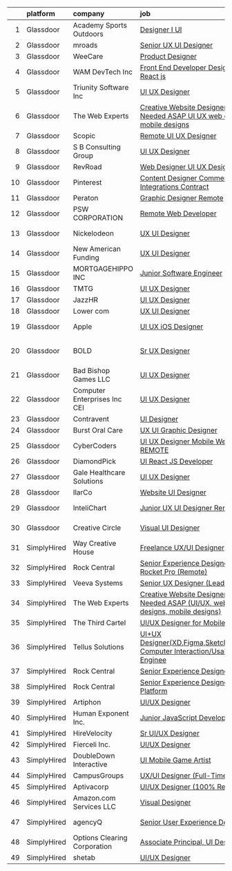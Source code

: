 

|    | platform    | company                         | job                                                                                                                                                                                                                                                                                                                                                                                                                                                                                                                                                                                                                                                                                                                                                                                                                                                                                                                                                                                                                                                                                                                                                                                                                                                                                                                                                                       | update_time   | location            |
|---:|:------------|:--------------------------------|:--------------------------------------------------------------------------------------------------------------------------------------------------------------------------------------------------------------------------------------------------------------------------------------------------------------------------------------------------------------------------------------------------------------------------------------------------------------------------------------------------------------------------------------------------------------------------------------------------------------------------------------------------------------------------------------------------------------------------------------------------------------------------------------------------------------------------------------------------------------------------------------------------------------------------------------------------------------------------------------------------------------------------------------------------------------------------------------------------------------------------------------------------------------------------------------------------------------------------------------------------------------------------------------------------------------------------------------------------------------------------|:--------------|:--------------------|
|  1 | Glassdoor   | Academy Sports   Outdoors       | [Designer I UI](https://www.glassdoor.com/partner/jobListing.htm?pos=115&ao=1136043&s=58&guid=00000181e6e187cab9d1ceffd9ce02f2&src=GD_JOB_AD&t=SR&vt=w&cs=1_9bea72b4&cb=1657435949334&jobListingId=1007990514552&jrtk=3-0-1g7je31vfi6h7801-1g7je31vri6i2800-0994ff22966586e2-)                                                                                                                                                                                                                                                                                                                                                                                                                                                                                                                                                                                                                                                                                                                                                                                                                                                                                                                                                                                                                                                                                            | 2d            | Katy, TX            |
|  2 | Glassdoor   | mroads                          | [Senior UX UI Designer](https://www.glassdoor.com/partner/jobListing.htm?pos=122&ao=1136043&s=58&guid=00000181e6e187cab9d1ceffd9ce02f2&src=GD_JOB_AD&t=SR&vt=w&ea=1&cs=1_29848a73&cb=1657435949335&jobListingId=1007986574090&jrtk=3-0-1g7je31vfi6h7801-1g7je31vri6i2800-b2f157dc7e0a2340-)                                                                                                                                                                                                                                                                                                                                                                                                                                                                                                                                                                                                                                                                                                                                                                                                                                                                                                                                                                                                                                                                               | 3d            | Remote              |
|  3 | Glassdoor   | WeeCare                         | [Product Designer](https://www.glassdoor.com/partner/jobListing.htm?pos=127&ao=1136043&s=58&guid=00000181e6e187cab9d1ceffd9ce02f2&src=GD_JOB_AD&t=SR&vt=w&ea=1&cs=1_52794d19&cb=1657435949336&jobListingId=1007993808812&jrtk=3-0-1g7je31vfi6h7801-1g7je31vri6i2800-f06c433787d1c3e2-)                                                                                                                                                                                                                                                                                                                                                                                                                                                                                                                                                                                                                                                                                                                                                                                                                                                                                                                                                                                                                                                                                    | 1d            | Remote              |
|  4 | Glassdoor   | WAM DevTech  Inc                | [Front End Developer Designer   React js](https://www.glassdoor.com/partner/jobListing.htm?pos=101&ao=1110586&s=58&guid=00000181e6e187cab9d1ceffd9ce02f2&src=GD_JOB_AD&t=SR&vt=w&ea=1&cs=1_239f6018&cb=1657435949333&jobListingId=1007987269978&cpc=0FE1F5EA2BC84A01&jrtk=3-0-1g7je31vfi6h7801-1g7je31vri6i2800-ff7916af5e6bedcb--6NYlbfkN0CjqyTKdY8CRs2oHsk72m49nzTC4vIU3oLEAJqKAmf6nv2sYAIR7nx7PeCmARRTLgrPPQ6asVQ_jdTStnuELsYsbL5TN4G93_QkBU5Cc2b6XOworCIEyLbxbk49T4GmKldUv-5OxiLPVkHE_EBJ4yMuW4iRdRP8K8N6ZAAGMwLDQffgQCc37fDvlgeJ1M5dz-whTi_ZsllFxpnCYmQpN2DTli9LFaQhwOHJPCFtVaa_RDp1mlV93hOm3r4YtiWic3SarLXVerQLxnPycgWMYdLzXAIMnPze6lSWLtgvd--8KEGW1v4a2PsJqFgDERccLg5aG4HAT2yaZmFor7eWGMSJR6cuUrjchrrljeQlGeIltuw_aY4O1XTiQWzC93-INSFbbe0hs1JpNo6gvVYAxlTDcmGR4y7ErtkIUDAbE-TX1wdt2d9PYDzT9-966am7HrNScQ8lbVvey_ZmmVgzIbFOlPqStS-i4pl71gOO5cTmBEzH-UyjQoZxxruDOY-EWNV4w9053aXjOA1D9b_UWYgQ)                                                                                                                                                                                                                                                                                                                                                                                                                                                                        | 3d            | Remote              |
|  5 | Glassdoor   | Triunity Software Inc           | [UI UX Designer](https://www.glassdoor.com/partner/jobListing.htm?pos=106&ao=1136043&s=58&guid=00000181e6e187cab9d1ceffd9ce02f2&src=GD_JOB_AD&t=SR&vt=w&ea=1&cs=1_187c1dba&cb=1657435949333&jobListingId=1007992823926&jrtk=3-0-1g7je31vfi6h7801-1g7je31vri6i2800-562340baf9673d69-)                                                                                                                                                                                                                                                                                                                                                                                                                                                                                                                                                                                                                                                                                                                                                                                                                                                                                                                                                                                                                                                                                      | 1d            | Remote              |
|  6 | Glassdoor   | The Web Experts                 | [Creative Website Designer Needed ASAP  UI UX  web designs  mobile designs ](https://www.glassdoor.com/partner/jobListing.htm?pos=113&ao=1136043&s=58&guid=00000181e6e187cab9d1ceffd9ce02f2&src=GD_JOB_AD&t=SR&vt=w&ea=1&cs=1_6b1b60fe&cb=1657435949334&jobListingId=1007987314718&jrtk=3-0-1g7je31vfi6h7801-1g7je31vri6i2800-006496345e05e91e-)                                                                                                                                                                                                                                                                                                                                                                                                                                                                                                                                                                                                                                                                                                                                                                                                                                                                                                                                                                                                                          | 3d            | Remote              |
|  7 | Glassdoor   | Scopic                          | [Remote UI UX Designer](https://www.glassdoor.com/partner/jobListing.htm?pos=111&ao=1136043&s=58&guid=00000181e6e187cab9d1ceffd9ce02f2&src=GD_JOB_AD&t=SR&vt=w&ea=1&cs=1_a453b7ed&cb=1657435949334&jobListingId=1007992823063&jrtk=3-0-1g7je31vfi6h7801-1g7je31vri6i2800-9269b2a15d22dda9-)                                                                                                                                                                                                                                                                                                                                                                                                                                                                                                                                                                                                                                                                                                                                                                                                                                                                                                                                                                                                                                                                               | 1d            | Rutland, MA         |
|  8 | Glassdoor   | S B Consulting Group            | [UI UX Designer](https://www.glassdoor.com/partner/jobListing.htm?pos=112&ao=1136043&s=58&guid=00000181e6e187cab9d1ceffd9ce02f2&src=GD_JOB_AD&t=SR&vt=w&ea=1&cs=1_ce815bb3&cb=1657435949334&jobListingId=1007987630261&jrtk=3-0-1g7je31vfi6h7801-1g7je31vri6i2800-96e2ea95ca889f1c-)                                                                                                                                                                                                                                                                                                                                                                                                                                                                                                                                                                                                                                                                                                                                                                                                                                                                                                                                                                                                                                                                                      | 3d            | Remote              |
|  9 | Glassdoor   | RevRoad                         | [Web Designer   UI UX Designer](https://www.glassdoor.com/partner/jobListing.htm?pos=129&ao=1136043&s=58&guid=00000181e6e187cab9d1ceffd9ce02f2&src=GD_JOB_AD&t=SR&vt=w&ea=1&cs=1_58cbcd68&cb=1657435949336&jobListingId=1007990123222&jrtk=3-0-1g7je31vfi6h7801-1g7je31vri6i2800-1d74b424d194f806-)                                                                                                                                                                                                                                                                                                                                                                                                                                                                                                                                                                                                                                                                                                                                                                                                                                                                                                                                                                                                                                                                       | 2d            | Provo, UT           |
| 10 | Glassdoor   | Pinterest                       | [Content Designer  Commerce Integrations  Contract ](https://www.glassdoor.com/partner/jobListing.htm?pos=107&ao=1136043&s=58&guid=00000181e6e187cab9d1ceffd9ce02f2&src=GD_JOB_AD&t=SR&vt=w&cs=1_9589adf0&cb=1657435949333&jobListingId=1007987576663&jrtk=3-0-1g7je31vfi6h7801-1g7je31vri6i2800-fd04889908ee5cf9-)                                                                                                                                                                                                                                                                                                                                                                                                                                                                                                                                                                                                                                                                                                                                                                                                                                                                                                                                                                                                                                                       | 3d            | Remote              |
| 11 | Glassdoor   | Peraton                         | [Graphic Designer   Remote](https://www.glassdoor.com/partner/jobListing.htm?pos=124&ao=1136043&s=58&guid=00000181e6e187cab9d1ceffd9ce02f2&src=GD_JOB_AD&t=SR&vt=w&cs=1_df9bead5&cb=1657435949335&jobListingId=1007993449839&jrtk=3-0-1g7je31vfi6h7801-1g7je31vri6i2800-f8368f47c1899377-)                                                                                                                                                                                                                                                                                                                                                                                                                                                                                                                                                                                                                                                                                                                                                                                                                                                                                                                                                                                                                                                                                | 1d            | McLean, VA          |
| 12 | Glassdoor   | PSW CORPORATION                 | [Remote Web Developer](https://www.glassdoor.com/partner/jobListing.htm?pos=109&ao=1136043&s=58&guid=00000181e6e187cab9d1ceffd9ce02f2&src=GD_JOB_AD&t=SR&vt=w&ea=1&cs=1_74fba409&cb=1657435949334&jobListingId=1007990778968&jrtk=3-0-1g7je31vfi6h7801-1g7je31vri6i2800-6e78e6c49e389c64-)                                                                                                                                                                                                                                                                                                                                                                                                                                                                                                                                                                                                                                                                                                                                                                                                                                                                                                                                                                                                                                                                                | 2d            | Remote              |
| 13 | Glassdoor   | Nickelodeon                     | [UX UI Designer](https://www.glassdoor.com/partner/jobListing.htm?pos=126&ao=1136043&s=58&guid=00000181e6e187cab9d1ceffd9ce02f2&src=GD_JOB_AD&t=SR&vt=w&cs=1_c932a7da&cb=1657435949335&jobListingId=1007975391358&jrtk=3-0-1g7je31vfi6h7801-1g7je31vri6i2800-139d8325827d1fa5-)                                                                                                                                                                                                                                                                                                                                                                                                                                                                                                                                                                                                                                                                                                                                                                                                                                                                                                                                                                                                                                                                                           | 9d            | New York, NY        |
| 14 | Glassdoor   | New American Funding            | [UX UI Designer](https://www.glassdoor.com/partner/jobListing.htm?pos=102&ao=1110586&s=58&guid=00000181e6e187cab9d1ceffd9ce02f2&src=GD_JOB_AD&t=SR&vt=w&ea=1&cs=1_2cbaf910&cb=1657435949333&jobListingId=1007990829265&cpc=AC285F3A3ECA6BB0&jrtk=3-0-1g7je31vfi6h7801-1g7je31vri6i2800-99ac58b0ff5ccab6--6NYlbfkN0C2BFb7Ub2YUp4strrym9V3pWtjyRKtgHKt_kMzkewmGGJEved23y_kY-GSZp2akmM-KPUMXSy0l4sFN7ibZQlWX_0Ndomvh-OupsUs2gozz3Y1MxNWHOgRyYt83jKzrDy-fyjHPu-Qv04BKeVn3Kqae4XxUJdtVyqYLp3hMKe2cRnmclOCLAHqin1KIetYZ2k8ei_vHm5Pv5y1UHaDeCuUBIBr6SAXfyDBmWcSmgkuUHEvQqi9L4vLcr-YZiWACD_I6bKVhtl-Tpj5EBdKSGi5vDwQaPymkA-zoIgJ_eazJjbJknFAcieokX2tkolORJcc00AgYlZRmTlSC1tRVQsZ-AqGvtVjr8CDennBvZQZK10-OjFG2AkTFdCrASVHtQo8CIeAeu2Mld9gZEFXo4JOV70lvDAx-4BrXLbCTFAU8BNhQ8ohtM03QkYs-t_OAm_2DO2eP1B-mkQSPAJQoaMB8ccpIruZOsG-RZ5ZEqBVCqJ5Juvwq-4QIRQz1OWFvPk%3D)                                                                                                                                                                                                                                                                                                                                                                                                                                                                                                                   | 2d            | Remote              |
| 15 | Glassdoor   | MORTGAGEHIPPO  INC              | [Junior Software Engineer](https://www.glassdoor.com/partner/jobListing.htm?pos=121&ao=1136043&s=58&guid=00000181e6e187cab9d1ceffd9ce02f2&src=GD_JOB_AD&t=SR&vt=w&ea=1&cs=1_693d91e1&cb=1657435949335&jobListingId=1007987536936&jrtk=3-0-1g7je31vfi6h7801-1g7je31vri6i2800-534fa2c3c47515f8-)                                                                                                                                                                                                                                                                                                                                                                                                                                                                                                                                                                                                                                                                                                                                                                                                                                                                                                                                                                                                                                                                            | 3d            | Remote              |
| 16 | Glassdoor   | TMTG                            | [UI UX Designer](https://www.glassdoor.com/partner/jobListing.htm?pos=128&ao=1136043&s=58&guid=00000181e6e187cab9d1ceffd9ce02f2&src=GD_JOB_AD&t=SR&vt=w&ea=1&cs=1_fe7118f4&cb=1657435949336&jobListingId=1007993802966&jrtk=3-0-1g7je31vfi6h7801-1g7je31vri6i2800-7645d17d0c5660e5-)                                                                                                                                                                                                                                                                                                                                                                                                                                                                                                                                                                                                                                                                                                                                                                                                                                                                                                                                                                                                                                                                                      | 1d            | Remote              |
| 17 | Glassdoor   | JazzHR                          | [UI UX Designer](https://www.glassdoor.com/partner/jobListing.htm?pos=118&ao=1136043&s=58&guid=00000181e6e187cab9d1ceffd9ce02f2&src=GD_JOB_AD&t=SR&vt=w&ea=1&cs=1_3c6cc2f1&cb=1657435949335&jobListingId=1007988223826&jrtk=3-0-1g7je31vfi6h7801-1g7je31vri6i2800-8d6b170ab1920189-)                                                                                                                                                                                                                                                                                                                                                                                                                                                                                                                                                                                                                                                                                                                                                                                                                                                                                                                                                                                                                                                                                      | 3d            | Remote              |
| 18 | Glassdoor   | Lower com                       | [UX UI Designer](https://www.glassdoor.com/partner/jobListing.htm?pos=114&ao=1136043&s=58&guid=00000181e6e187cab9d1ceffd9ce02f2&src=GD_JOB_AD&t=SR&vt=w&ea=1&cs=1_57814491&cb=1657435949334&jobListingId=1007993690945&jrtk=3-0-1g7je31vfi6h7801-1g7je31vri6i2800-d7e3643cf821030b-)                                                                                                                                                                                                                                                                                                                                                                                                                                                                                                                                                                                                                                                                                                                                                                                                                                                                                                                                                                                                                                                                                      | 1d            | Remote              |
| 19 | Glassdoor   | Apple                           | [UI   UX iOS Designer ](https://www.glassdoor.com/partner/jobListing.htm?pos=125&ao=1136043&s=58&guid=00000181e6e187cab9d1ceffd9ce02f2&src=GD_JOB_AD&t=SR&vt=w&cs=1_fef2d413&cb=1657435949335&jobListingId=1007994885952&jrtk=3-0-1g7je31vfi6h7801-1g7je31vri6i2800-4d4559e1c30c5315-)                                                                                                                                                                                                                                                                                                                                                                                                                                                                                                                                                                                                                                                                                                                                                                                                                                                                                                                                                                                                                                                                                    | 24h           | Cupertino, CA       |
| 20 | Glassdoor   | BOLD                            | [Sr  UX Designer](https://www.glassdoor.com/partner/jobListing.htm?pos=130&ao=1136043&s=58&guid=00000181e6e187cab9d1ceffd9ce02f2&src=GD_JOB_AD&t=SR&vt=w&ea=1&cs=1_9f3b1400&cb=1657435949336&jobListingId=1007990374039&jrtk=3-0-1g7je31vfi6h7801-1g7je31vri6i2800-e96b96bf153f289f-)                                                                                                                                                                                                                                                                                                                                                                                                                                                                                                                                                                                                                                                                                                                                                                                                                                                                                                                                                                                                                                                                                     | 2d            | San Francisco, CA   |
| 21 | Glassdoor   | Bad Bishop Games LLC            | [UI UX Designer](https://www.glassdoor.com/partner/jobListing.htm?pos=119&ao=1136043&s=58&guid=00000181e6e187cab9d1ceffd9ce02f2&src=GD_JOB_AD&t=SR&vt=w&ea=1&cs=1_85fba7bc&cb=1657435949335&jobListingId=1007990484309&jrtk=3-0-1g7je31vfi6h7801-1g7je31vri6i2800-6064c23860d93e8e-)                                                                                                                                                                                                                                                                                                                                                                                                                                                                                                                                                                                                                                                                                                                                                                                                                                                                                                                                                                                                                                                                                      | 2d            | Remote              |
| 22 | Glassdoor   | Computer Enterprises  Inc   CEI | [UI UX Designer](https://www.glassdoor.com/partner/jobListing.htm?pos=104&ao=1110586&s=58&guid=00000181e6e187cab9d1ceffd9ce02f2&src=GD_JOB_AD&t=SR&vt=w&ea=1&cs=1_c7575228&cb=1657435949333&jobListingId=1007987118667&cpc=F41FEAB56D215062&jrtk=3-0-1g7je31vfi6h7801-1g7je31vri6i2800-ac527f4bcd512c2c--6NYlbfkN0AVVnl_N3xmP3MApcGA3sr6MLnz8P423WWILI1WvbjE8Ry71v-lom9NKs8rBQiPPScPUHAQFEoSoZcaKmGzgaNWfiVtXHtrvvMFJbq1VWxH22BM8FTi___8_s1ykhnzIKaRsPy0TzvUtuFmtJDyafZ7uDRVcFXuXswwAHpzK8AUwdGtkEgsTo7MEbtwt8wQ6n4Xj4bQR2HlPvMbr84u9508wbui8zH8d8m_IGfHkPmbyJDSHIwLvNrQ0CCWL4QnCEdCh_blZJP0B5a9yArox22doH4YWMOqbcpqdo66pB4DmGku3N3nQA3K-YVgp87WLoErLZYS6OSYsECcmsAhKcDz1G43LbWaWPc8ADx2LLiyMU--ZgXLjfX4ZJaZV-TU56qj78xE0vCb2SBeFa4UndJn4XtbpoOxjqOTfSCqXokEfuPbfVgjS2ol9hSG2EcfFFjH76RHg5J9snxQcFxE95Jwa9U_6Th74uUCNvSzMsrKCRKkgG6HFkZtiLGETY5gFOk6J5lP7NHpzg%3D%3D)                                                                                                                                                                                                                                                                                                                                                                                                                                                                                                     | 3d            | Remote              |
| 23 | Glassdoor   | Contravent                      | [UI Designer](https://www.glassdoor.com/partner/jobListing.htm?pos=116&ao=1136043&s=58&guid=00000181e6e187cab9d1ceffd9ce02f2&src=GD_JOB_AD&t=SR&vt=w&ea=1&cs=1_807370fb&cb=1657435949335&jobListingId=1007988590199&jrtk=3-0-1g7je31vfi6h7801-1g7je31vri6i2800-bc8421835c0802f9-)                                                                                                                                                                                                                                                                                                                                                                                                                                                                                                                                                                                                                                                                                                                                                                                                                                                                                                                                                                                                                                                                                         | 3d            | Remote              |
| 24 | Glassdoor   | Burst Oral Care                 | [UX UI Graphic Designer](https://www.glassdoor.com/partner/jobListing.htm?pos=117&ao=1136043&s=58&guid=00000181e6e187cab9d1ceffd9ce02f2&src=GD_JOB_AD&t=SR&vt=w&ea=1&cs=1_c39043f3&cb=1657435949335&jobListingId=1007991100548&jrtk=3-0-1g7je31vfi6h7801-1g7je31vri6i2800-582a7a27fcb2515f-)                                                                                                                                                                                                                                                                                                                                                                                                                                                                                                                                                                                                                                                                                                                                                                                                                                                                                                                                                                                                                                                                              | 2d            | Remote              |
| 25 | Glassdoor   | CyberCoders                     | [UI UX Designer Mobile Web REMOTE](https://www.glassdoor.com/partner/jobListing.htm?pos=105&ao=1110586&s=58&guid=00000181e6e187cab9d1ceffd9ce02f2&src=GD_JOB_AD&t=SR&vt=w&ea=1&cs=1_fc2125c3&cb=1657435949334&jobListingId=1007989990841&cpc=8795CF9063CD573D&jrtk=3-0-1g7je31vfi6h7801-1g7je31vri6i2800-41f8720e788a95b4--6NYlbfkN0CpFJQzrgRR8WqXWK1qKKEqALWJw739KlKqr2H-MSI4eoBlI4EFrmor2FYZMP3muM2Ou9Z_X-PfVLxJoW1mhlKplFK-lLn5eGSG-XnS2S2b4qlsUyW6cALCA36PhE4R73yTKCj8pog6M_V3LCTq_MbEyCPOIed1A6g7h4hOobkZI9dPu1RdUzvR9cS_A6CDkIfIHNcuvR2I-Lic7NTItHRSbE5UWtm1JgZOOxTZGHXN-R9c_uwpBels7jxcNLu8G3PuFbHTFU5ENhCDeZ3SiRCiwKe1ueK6LDph-C7zDo1sgy163mQoopUb5apPJKv_R3fOU2Y0fdnXjFs3LBfxMEynYZSlm7FkB7G2lidSC_X5MWc5CdlMflBbjUB0IhOU1kbAY7Ejy2V2ADYgIGFOdRQU04DOanFcRCdAr_34H9rddaL0XzWm0c0b9SI4j1Fb9IwlVWHKNjZPHPAgm6Czn0Ogpxqxkgmb9dKnzulWoRHwbUbXe2xjWZcYZwhwQr8Jm2dzD467SXzfMcBZGROFQ9zx9o0Jf-YVv4xi6fIpGr7Tq8v6nnsuN5x93RcXnl6NVhMdHNYiXTXpKPGYNvWJHfB42xKiwZu1DKDCXUKl-p4bjkGxu9sJG8A5BPdIwY2RSejpiNciiec0sOs-hM5uWPcS_g0lEQRF7vAt7ATSBQvzV-yp1stF43DzBhlXGKR12mJStNnYJRGh6Z52vhNgSr7sCMsBp6nLZ0Yr98O_id-2ZSU62_7VpRdmavHkv2UR_3QPpye1x8gBkVWq11ugIHMFgmT3PKwjAxv-hjGX3_XaRx_saCG6nO_fIU578nCvXNfz9hwdZrQoS46cwOIoDmY2KQmJajCmYntdHSwvMwUXLo1vHNGs6Nu6p5l91aNVr_rKsCqvs0vr_YOlgqxnR0dRnTdP8gIN5xg-dHNOfZWCJ4lOP01qJG56RLSXPlScgYLr_cgOvUl5DVxaeRaY3T1K42uoyvJwjI0%3D) | 2d            | Stamford, CT        |
| 26 | Glassdoor   | DiamondPick                     | [UI   React JS Developer](https://www.glassdoor.com/partner/jobListing.htm?pos=120&ao=1136043&s=58&guid=00000181e6e187cab9d1ceffd9ce02f2&src=GD_JOB_AD&t=SR&vt=w&ea=1&cs=1_41feffdf&cb=1657435949336&jobListingId=1007973760333&jrtk=3-0-1g7je31vfi6h7801-1g7je31vri6i2800-4f8bf1821ac99387-)                                                                                                                                                                                                                                                                                                                                                                                                                                                                                                                                                                                                                                                                                                                                                                                                                                                                                                                                                                                                                                                                             | 9d            | Remote              |
| 27 | Glassdoor   | Gale Healthcare Solutions       | [UI UX Designer](https://www.glassdoor.com/partner/jobListing.htm?pos=123&ao=1136043&s=58&guid=00000181e6e187cab9d1ceffd9ce02f2&src=GD_JOB_AD&t=SR&vt=w&ea=1&cs=1_774e8841&cb=1657435949335&jobListingId=1007969831951&jrtk=3-0-1g7je31vfi6h7801-1g7je31vri6i2800-b052992aa30bdd6e-)                                                                                                                                                                                                                                                                                                                                                                                                                                                                                                                                                                                                                                                                                                                                                                                                                                                                                                                                                                                                                                                                                      | 11d           | Florida             |
| 28 | Glassdoor   | IlarCo                          | [Website UI Designer](https://www.glassdoor.com/partner/jobListing.htm?pos=108&ao=1136043&s=58&guid=00000181e6e187cab9d1ceffd9ce02f2&src=GD_JOB_AD&t=SR&vt=w&ea=1&cs=1_56cf0986&cb=1657435949334&jobListingId=1007966970700&jrtk=3-0-1g7je31vfi6h7801-1g7je31vri6i2800-d886f1dd72e8aeb4-)                                                                                                                                                                                                                                                                                                                                                                                                                                                                                                                                                                                                                                                                                                                                                                                                                                                                                                                                                                                                                                                                                 | 12d           | Remote              |
| 29 | Glassdoor   | InteliChart                     | [Junior UX UI Designer   Remote](https://www.glassdoor.com/partner/jobListing.htm?pos=110&ao=1136043&s=58&guid=00000181e6e187cab9d1ceffd9ce02f2&src=GD_JOB_AD&t=SR&vt=w&ea=1&cs=1_70df82e8&cb=1657435949334&jobListingId=1007993907755&jrtk=3-0-1g7je31vfi6h7801-1g7je31vri6i2800-a38f73e27822cc6f-)                                                                                                                                                                                                                                                                                                                                                                                                                                                                                                                                                                                                                                                                                                                                                                                                                                                                                                                                                                                                                                                                      | 1d            | Charlotte, NC       |
| 30 | Glassdoor   | Creative Circle                 | [Visual   UI Designer](https://www.glassdoor.com/partner/jobListing.htm?pos=103&ao=1110586&s=58&guid=00000181e6e187cab9d1ceffd9ce02f2&src=GD_JOB_AD&t=SR&vt=w&cs=1_fc39725c&cb=1657435949333&jobListingId=1007989810249&cpc=444700D72F2ECBCE&jrtk=3-0-1g7je31vfi6h7801-1g7je31vri6i2800-edc014b218a41268--6NYlbfkN0BPwlZa85gbT4Q3XYQoU_uQn0Qmw9zd_9UNfmcwtqAVud1yvyq1Z4UAlx1bxhDUi3L-R8pWC9B62AFswId8ahyzJnM8OZTm8B4wPaTucy4vl89WkT2LZkyQVXRrOHNwEcVKd2Wm_ACfxlOfOburOXNzhGQEpVjEZFRctxwDvPSDHL4oLq9NK4iAvGl3Nl5D2gknz-y4mmOJKos3Fzi_V3ekAqrKCbrwon-CSwZbQwSJuabuEs7wbLp1snQJQxYCn4BZbEeIcy1-kjFQmWhyQWpiRjtFJTD3eRoqeyuGWL-4nmpOGRt97hTyQD7Wm5brx6ccNsdcU_xM83JtllEhNFt1WF0S3bUrkZ0Dl1J0qoCdHZHUsiY_lYjMrmH447K_q7sBOXuPe3cqY32tDSTinX5EQ-nlwvxUNR77nSTjhCk01GCtTYAgHOTIrcH-Flv89HrS8C2xlX_8rt3EQ-sDIYafKNCNXjZ03STi3Ya1zNkCM6Sl2-By_rKkZiOVjVhvf58S6e0xCqrb9Q%3D%3D)                                                                                                                                                                                                                                                                                                                                                                                                                                                                                                    | 2d            | Marlborough, MA     |
| 31 | SimplyHired | Way Creative House              | [Freelance UX/UI Designer](https://www.simplyhired.com/job/afU68EXNEDVO-1i3wrZD3mVYjQDoX4nNfQfIi0ZXdl1gtvOaoVIHGg?q=ui+designer)                                                                                                                                                                                                                                                                                                                                                                                                                                                                                                                                                                                                                                                                                                                                                                                                                                                                                                                                                                                                                                                                                                                                                                                                                                          | Recently      | Remote              |
| 32 | SimplyHired | Rock Central                    | [Senior Experience Designer - Rocket Pro (Remote)](https://www.simplyhired.com/job/WFOQFrw2mphynW-NsIpy91iE8xWR5Lm0fNy65Uhq_2M__KiA2xz0ow?q=ui+designer)                                                                                                                                                                                                                                                                                                                                                                                                                                                                                                                                                                                                                                                                                                                                                                                                                                                                                                                                                                                                                                                                                                                                                                                                                  | Recently      | Detroit, MI         |
| 33 | SimplyHired | Veeva Systems                   | [Senior UX Designer (Lead)](https://www.simplyhired.com/job/zotqg0LNyggwCvIVEN0GQD5X9uMwPE4Ruxm9_8sypuf_l-NU82U_IQ?q=ui+designer)                                                                                                                                                                                                                                                                                                                                                                                                                                                                                                                                                                                                                                                                                                                                                                                                                                                                                                                                                                                                                                                                                                                                                                                                                                         | Recently      | Boston, MA          |
| 34 | SimplyHired | The Web Experts                 | [Creative Website Designer Needed ASAP (UI/UX, web designs, mobile designs)](https://www.simplyhired.com/job/l-egCQiYg6FAtzLn9s0wN-WzeWW5snE-ksAblGGZvNSlnpUcsuhHqA?q=ui+designer)                                                                                                                                                                                                                                                                                                                                                                                                                                                                                                                                                                                                                                                                                                                                                                                                                                                                                                                                                                                                                                                                                                                                                                                        | 3d            | Remote              |
| 35 | SimplyHired | The Third Cartel                | [UI/UX Designer for Mobile Game](https://www.simplyhired.com/job/2W4NzdGbXFPgXZmbalCHoaDT1N9inQn16oO-83x7kdWSsWcSGQmyrA?q=ui+designer)                                                                                                                                                                                                                                                                                                                                                                                                                                                                                                                                                                                                                                                                                                                                                                                                                                                                                                                                                                                                                                                                                                                                                                                                                                    | Recently      | Remote              |
| 36 | SimplyHired | Tellus Solutions                | [UI+UX Designer(XD,Figma,Sketch,Human Computer Interaction/Usability Enginee](https://www.simplyhired.com/job/aL6Tnzr0ZEKsdrsyVE0HI8_Mti0r04caIbLQNdhCIZ1o5HFnVs0JRQ?q=ui+designer)                                                                                                                                                                                                                                                                                                                                                                                                                                                                                                                                                                                                                                                                                                                                                                                                                                                                                                                                                                                                                                                                                                                                                                                       | 9d            | Remote              |
| 37 | SimplyHired | Rock Central                    | [Senior Experience Designer](https://www.simplyhired.com/job/UsF5NXTI_IXYhcawUmw3kN32jP06WleBqauCl8-aleTJzozKLE6Thw?q=ui+designer)                                                                                                                                                                                                                                                                                                                                                                                                                                                                                                                                                                                                                                                                                                                                                                                                                                                                                                                                                                                                                                                                                                                                                                                                                                        | Recently      | Detroit, MI         |
| 38 | SimplyHired | Rock Central                    | [Senior Experience Designer - Platform](https://www.simplyhired.com/job/alolWizv0W4qiWg_sx4PQc0K3PlY3ygKtI2QISrytGkJECpv345yYw?q=ui+designer)                                                                                                                                                                                                                                                                                                                                                                                                                                                                                                                                                                                                                                                                                                                                                                                                                                                                                                                                                                                                                                                                                                                                                                                                                             | Recently      | Detroit, MI         |
| 39 | SimplyHired | Artiphon                        | [UI/UX Designer](https://www.simplyhired.com/job/rZvbYl75zgeE_ywCHCzaxEBRppQkPpWoTTgBlQzm0DE6kN-n4Wy7EA?q=ui+designer)                                                                                                                                                                                                                                                                                                                                                                                                                                                                                                                                                                                                                                                                                                                                                                                                                                                                                                                                                                                                                                                                                                                                                                                                                                                    | Recently      | Remote              |
| 40 | SimplyHired | Human Exponent Inc.             | [Junior JavaScript Developer](https://www.simplyhired.com/job/PTV9S7A6lUX9p5R04glspUPwTi-M535ONlmFlTxSijfsIywKBY_anw?q=ui+designer)                                                                                                                                                                                                                                                                                                                                                                                                                                                                                                                                                                                                                                                                                                                                                                                                                                                                                                                                                                                                                                                                                                                                                                                                                                       | Recently      | Remote              |
| 41 | SimplyHired | HireVelocity                    | [Sr UI/UX Designer](https://www.simplyhired.com/job/TLyt74vgGAbTQAfUw-3AD5LpiCZnD7ibFVOkhlxrDoyRbNxSyEO8Xg?q=ui+designer)                                                                                                                                                                                                                                                                                                                                                                                                                                                                                                                                                                                                                                                                                                                                                                                                                                                                                                                                                                                                                                                                                                                                                                                                                                                 | Recently      | Rhode Island        |
| 42 | SimplyHired | Fierceli Inc.                   | [UI/UX Designer](https://www.simplyhired.com/job/4mPUVp9vxF3mJYKFcT1rrol9Wae_aOm6KyPlvQzGE6rdo8ZB3-RdnA?q=ui+designer)                                                                                                                                                                                                                                                                                                                                                                                                                                                                                                                                                                                                                                                                                                                                                                                                                                                                                                                                                                                                                                                                                                                                                                                                                                                    | Recently      | Remote              |
| 43 | SimplyHired | DoubleDown Interactive          | [UI Mobile Game Artist](https://www.simplyhired.com/job/TOxGl5diRsz23HAJC9oePvNB-v4d2dBG2z6ABLiDKoxs86ndD_kO9w?q=ui+designer)                                                                                                                                                                                                                                                                                                                                                                                                                                                                                                                                                                                                                                                                                                                                                                                                                                                                                                                                                                                                                                                                                                                                                                                                                                             | Recently      | Seattle, WA         |
| 44 | SimplyHired | CampusGroups                    | [UX/UI Designer (Full-Time)](https://www.simplyhired.com/job/mIwl2eQGRP7U5ZA4uHESPJluwdnbkPMIRJXTJaeqNdN5SNVrvOulTQ?q=ui+designer)                                                                                                                                                                                                                                                                                                                                                                                                                                                                                                                                                                                                                                                                                                                                                                                                                                                                                                                                                                                                                                                                                                                                                                                                                                        | Recently      | Remote              |
| 45 | SimplyHired | Aptivacorp                      | [UI/UX Designer (100% Remote)](https://www.simplyhired.com/job/FDWQmF0qYIrp6Dy_9xUTHU006kHo17yE-Qk3gY_rq5g0Vl-aSNpxaA?q=ui+designer)                                                                                                                                                                                                                                                                                                                                                                                                                                                                                                                                                                                                                                                                                                                                                                                                                                                                                                                                                                                                                                                                                                                                                                                                                                      | Recently      | Remote              |
| 46 | SimplyHired | Amazon.com Services LLC         | [Visual Designer](https://www.simplyhired.com/job/07csdT2C5wUC0BjRkvFLfN-A2TKuc9tkdRnFlCKVrN7nw2oJdE55kw?q=ui+designer)                                                                                                                                                                                                                                                                                                                                                                                                                                                                                                                                                                                                                                                                                                                                                                                                                                                                                                                                                                                                                                                                                                                                                                                                                                                   | Recently      | Remote +2 locations |
| 47 | SimplyHired | agencyQ                         | [Senior User Experience Designer](https://www.simplyhired.com/job/cIDtvicOoH53aMYEP0Ljm-akwv5PTKqGSpFWDKdyocaD4666RjrRkA?q=ui+designer)                                                                                                                                                                                                                                                                                                                                                                                                                                                                                                                                                                                                                                                                                                                                                                                                                                                                                                                                                                                                                                                                                                                                                                                                                                   | Recently      | Bethesda, MD        |
| 48 | SimplyHired | Options Clearing Corporation    | [Associate Principal, UI Design](https://www.simplyhired.com/job/W92YsuUW4xbt8AD3mTP4SQGrVXpulViZ7_LHfCXEUtW2GMS18CQL7g?q=ui+designer)                                                                                                                                                                                                                                                                                                                                                                                                                                                                                                                                                                                                                                                                                                                                                                                                                                                                                                                                                                                                                                                                                                                                                                                                                                    | Recently      | Chicago, IL         |
| 49 | SimplyHired | shetab                          | [UI/UX Designer](https://www.simplyhired.com/job/YLKRfUS5oOzs4HbBg-TnVyCvdhYxW7ATRrV5Ggt5CmpKZR_uoneJyQ?q=ui+designer)                                                                                                                                                                                                                                                                                                                                                                                                                                                                                                                                                                                                                                                                                                                                                                                                                                                                                                                                                                                                                                                                                                                                                                                                                                                    | Recently      | Remote              |